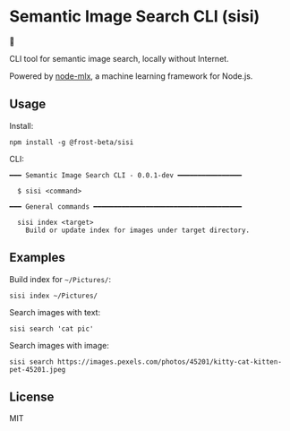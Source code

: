 # Semantic Image Search CLI (sisi)

:construction:

CLI tool for semantic image search, locally without Internet.

Powered by [node-mlx](https://github.com/frost-beta/node-mlx), a machine
learning framework for Node.js.

## Usage

Install:

```console
npm install -g @frost-beta/sisi
```

CLI:

```console
━━━ Semantic Image Search CLI - 0.0.1-dev ━━━━━━━━━━━━━━━━

  $ sisi <command>

━━━ General commands ━━━━━━━━━━━━━━━━━━━━━━━━━━━━━━━━━━━━━

  sisi index <target>
    Build or update index for images under target directory.

```

## Examples

Build index for `~/Pictures/`:

```console
sisi index ~/Pictures/
```

Search images with text:

```console
sisi search 'cat pic'
```

Search images with image:

```console
sisi search https://images.pexels.com/photos/45201/kitty-cat-kitten-pet-45201.jpeg
```

## License

MIT
